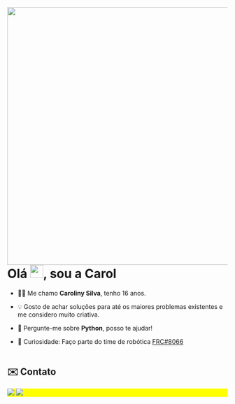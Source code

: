 <img align="right" height="590em" src="https://raw.githubusercontent.com/gist/HeyCaroll/656f47ab8ca15e1ac660cd16efda31ba/raw/82280dbfad8c04187d9d185aa5a4513f393da59b/GithubCard.svg"/>

<h1 align="left">Olá <img src="https://raw.githubusercontent.com/kaueMarques/kaueMarques/master/hi.gif" height="30px">, sou a Carol
</h1>

- 👨‍💻 Me chamo **Caroliny Silva**, tenho 16 anos.

- 💡 Gosto de achar soluções para até os maiores problemas existentes e me considero muito criativa.

- 💬 Pergunte-me sobre **Python**, posso te ajudar!

- 🔭 Curiosidade: Faço parte do time de robótica [FRC#8066](https://linktr.ee/wolfarmyrobotics)
<br><br>


## ✉️ Contato 
<p align="left" style="background:yellow"> 
<a href= "https://www.instagram.com/nesquik_008/"><img src="https://img.shields.io/badge/-Instagram-%23333?style=for-the-badge&logo=instagram&logoColor=white" target="_blank"></a>
<a href= "mailto:caroliny.silv4@gmail.com"><img src="https://img.shields.io/badge/-Gmail-%23333?style=for-the-badge&logo=gmail&logoColor=white" target="_blank"></a>

</p>




